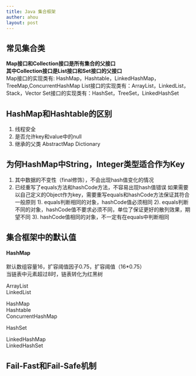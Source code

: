 ```yaml
---
title: Java 集合框架
auther: ahou
layout: post
---
```


## 常见集合类
**Map接口和Collection接口是所有集合的父接口  
其中Collection接口是List接口和Set接口的父接口**  
Map接口的实现类有: HashMap，Hashtable，LinkedHashMap，TreeMap,ConcurrentHashMap
List接口的实现类有：ArrayList，LinkedList，Stack，Vector
Set接口的实现类有：HashSet，TreeSet，LinkedHashSet


## HashMap和Hashtable的区别
1. 线程安全
2. 是否允许key和value中的null
3. 继承的父类 AbstractMap  Dictionary

## 为何HashMap中String，Integer类型适合作为Key
1. 其中数据的不变性（final修饰），不会出现hash值变化的情况
2. 已经重写了equals方法和hashCode方法，不容易出现hash值错误
如果需要以自己定义的Object作为key，需要重写equals和hashCode方法保证其符合一般原则
1). equals判断相同的对象，hashCode值必须相同
2). equals判断不同的对象，hashCode值不要求必须不同，单位了保证更好的散列效果，期望不同
3). hashCode值相同的对象，不一定有在equals中判断相同


## 集合框架中的默认值
#### HashMap
默认数组容量16，扩容阈值因子0.75，扩容阈值（16*0.75）  
当链表中元素超过8时，链表转化为红黑树  


ArrayList  
LinkedList  

HashMap  
Hashtable  
ConcurrentHashMap  

HashSet  

LinkedHashMap  
LinkedHashSet  

## Fail-Fast和Fail-Safe机制